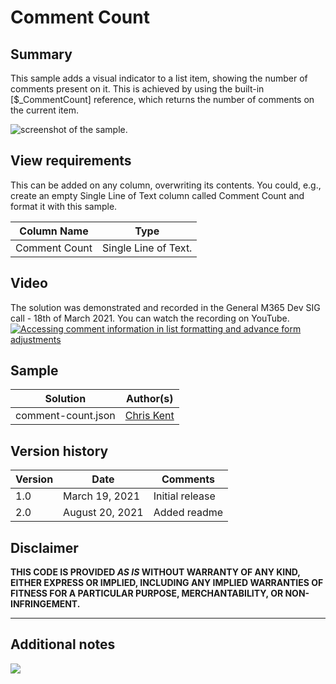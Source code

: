 # Comment Count

## Summary
This sample adds a visual indicator to a list item, showing the number of comments present on it. This is achieved by using the built-in [$_CommentCount] reference, which returns the number of comments on the current item.

![screenshot of the sample](./assets/screenshot.png).  

## View requirements
This can be added on any column, overwriting its contents. You could, e.g., create an empty Single Line of Text column called Comment Count and format it with this sample.

Column Name|Type
--------|---------
Comment Count  | Single Line of Text.

## Video

The solution was demonstrated and recorded in the General M365 Dev SIG call - 18th of March 2021. You can watch the recording on YouTube.
[![Accessing comment information in list formatting and advance form adjustments](https://img.youtube.com/vi/0X4AzvDDuIE/hqdefault.jpg)](https://youtu.be/0X4AzvDDuIE)

## Sample

Solution|Author(s)
--------|---------
comment-count.json | [Chris Kent](https://github.com/thechriskent)

## Version history

Version|Date|Comments
-------|----|--------
1.0|March 19, 2021|Initial release
2.0|August 20, 2021|Added readme

## Disclaimer
**THIS CODE IS PROVIDED *AS IS* WITHOUT WARRANTY OF ANY KIND, EITHER EXPRESS OR IMPLIED, INCLUDING ANY IMPLIED WARRANTIES OF FITNESS FOR A PARTICULAR PURPOSE, MERCHANTABILITY, OR NON-INFRINGEMENT.**

---

## Additional notes

<img src="https://pnptelemetry.azurewebsites.net/list-formatting/column-samples/comment-count" />
